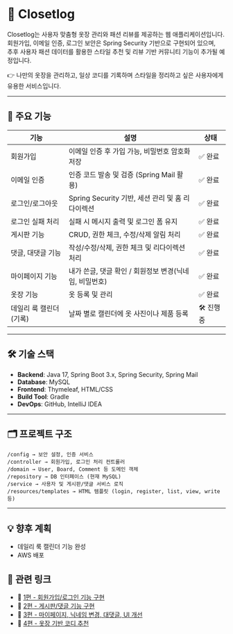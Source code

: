 # 🧥 Closetlog

Closetlog는 사용자 맞춤형 옷장 관리와 패션 리뷰를 제공하는 웹 애플리케이션입니다.  
회원가입, 이메일 인증, 로그인 보안은 Spring Security 기반으로 구현되어 있으며,  
추후 사용자 패션 데이터를 활용한 스타일 추천 및 리뷰 기반 커뮤니티 기능이 추가될 예정입니다.

👉 나만의 옷장을 관리하고, 일상 코디를 기록하며 스타일을 정리하고 싶은 사용자에게 유용한 서비스입니다.

---

## 📌 주요 기능

| 기능            | 설명                                  | 상태    |
|---------------|-------------------------------------|--------|
| 회원가입          | 이메일 인증 후 가입 가능, 비밀번호 암호화 저장         | ✅ 완료 |
| 이메일 인증        | 인증 코드 발송 및 검증 (Spring Mail 활용)      | ✅ 완료 |
| 로그인/로그아웃      | Spring Security 기반, 세션 관리 및 홈 리다이렉션 | ✅ 완료 |
| 로그인 실패 처리     | 실패 시 메시지 출력 및 로그인 폼 유지              | ✅ 완료 |
| 게시판 기능        | CRUD, 권한 체크, 수정/삭제 알림 처리            | ✅ 완료 |
| 댓글, 대댓글 기능    | 작성/수정/삭제, 권한 체크 및 리다이렉션 처리          | ✅ 완료 |
| 마이페이지 기능      | 내가 쓴글, 댓글 확인 / 회원정보 변경(닉네임, 비밀번호)   | ✅ 완료 |
| 옷장 기능         | 옷 등록 및 관리                           | ✅ 완료 |
| 데일리 룩 캘린더(기록) | 날짜 별로 캘린더에 옷 사진이나 제품 등록             | 🛠 진행 중 |

---

## 🛠 기술 스택

- **Backend**: Java 17, Spring Boot 3.x, Spring Security, Spring Mail
- **Database**: MySQL
- **Frontend**: Thymeleaf, HTML/CSS 
- **Build Tool**: Gradle
- **DevOps**: GitHub, IntelliJ IDEA

---

## 🗂 프로젝트 구조

```
/config → 보안 설정, 인증 서비스 
/controller → 회원가입, 로그인 처리 컨트롤러 
/domain → User, Board, Comment 등 도메인 객체 
/repository → DB 인터페이스 (현재 MySQL) 
/service → 사용자 및 게시판/댓글 서비스 로직 
/resources/templates → HTML 템플릿 (login, register, list, view, write 등) 
```

---

## 💡 향후 계획

- 데일리 룩 캘린더 기능 완성
- AWS 배포

## 🔗 관련 링크

- 📌 [1편 - 회원가입/로그인 기능 구현](https://velog.io/@pjw200116/Spring-Boot%EB%A1%9C-%ED%9A%8C%EC%9B%90%EA%B0%80%EC%9E%85-%EA%B8%B0%EB%8A%A5-%EA%B5%AC%ED%98%84%ED%95%98%EA%B8%B0-%ED%8C%A8%EC%85%98-%EB%A6%AC%EB%B7%B0-%EA%B2%8C%EC%8B%9C%ED%8C%90-%ED%94%84%EB%A1%9C%EC%A0%9D%ED%8A%B8-1)
- 📌 [2편 - 게시판/댓글 기능 구현](https://velog.io/@pjw200116/ClosetLog-%ED%94%84%EB%A1%9C%EC%A0%9D%ED%8A%B8-2-%EA%B2%8C%EC%8B%9C%ED%8C%90-%EB%B0%8F-%EB%8C%93%EA%B8%80-%EA%B8%B0%EB%8A%A5-%EA%B5%AC%ED%98%84)
- 📌 [3편 - 마이페이지, 닉네임 변경, 대댓글, UI 개선](https://velog.io/@pjw200116/ClosetLog-%ED%94%84%EB%A1%9C%EC%A0%9D%ED%8A%B8-3-%EB%A7%88%EC%9D%B4%ED%8E%98%EC%9D%B4%EC%A7%80-%EB%8B%AD%EB%84%A4%EC%9E%84-%EB%B3%80%EA%B2%BD-%EB%8C%80%EB%8C%93%EA%BE%B8-UI-%EA%B0%9C%EC%84%A0)
- 📌 [4편 - 옷장 기반 코디 추천](https://velog.io/@pjw200116/ClosetLog-%ED%94%84%EB%A1%9C%EC%A0%9D%ED%8A%B8-4-%EC%98%B7%EC%9E%A5-%EA%B8%B0%EB%B0%98-%EC%BD%94%EB%94%94-%EC%B6%94%EC%B2%9C)